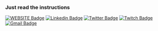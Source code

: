 ### Just read the instructions
  
[![WEBSITE Badge](https://img.shields.io/badge/-Website-24292E?style=flat&logo=Mixer&logoColor=white&link=https://wesleyfeitosa.dev)](https://wesleyfeitosa.dev)
[![Linkedin Badge](https://img.shields.io/badge/-LinkedIn-24292E?style=flat&logo=Linkedin&logoColor=white&link=https://www.linkedin.com/in/wesley-feitosa/)](https://www.linkedin.com/in/wesley-feitosa/)
[![Twitter Badge](https://img.shields.io/badge/-Twitter-24292E?style=flat&logo=twitter&logoColor=white&link=https://twitter.com/wesleyfeitosa0)](https://twitter.com/wesleyfeitosa0)
[![Twitch Badge](https://img.shields.io/badge/-Twitch-24292E?style=flat&logo=Twitch&logoColor=white&link=https://www.twitch.tv/wesleyfeitosa0)](https://www.twitch.tv/wesleyfeitosa0)
[![Gmail Badge](https://img.shields.io/badge/-Gmail-24292E?style=flat&logo=Gmail&logoColor=white&link=mailto:jwesleydasilva@gmail.com)](mailto:jwesleydasilva@gmail.com)

